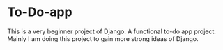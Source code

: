 # To-Do-app
This is a very beginner project of Django. A functional to-do app project. Mainly I am doing this project to gain more strong ideas of Django.
